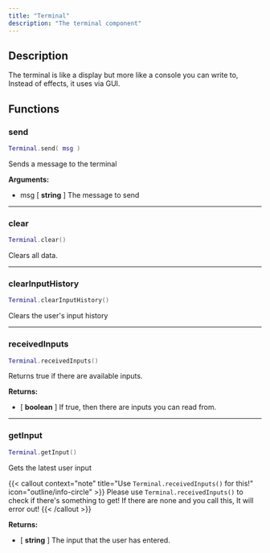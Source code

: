 ```yaml
---
title: "Terminal"
description: "The terminal component"
---
```


## Description

The terminal is like a display but more like a console you can write to, Instead of effects, it uses via GUI.

## Functions

### send

```lua
Terminal.send( msg )
```

Sends a message to the terminal

**Arguments:**
- msg [ **string** ] The message to send

---

### clear

```lua
Terminal.clear()
```

Clears all data.

---

### clearInputHistory

```lua
Terminal.clearInputHistory()
```

Clears the user's input history

---

### receivedInputs

```lua
Terminal.receivedInputs()
```

Returns true if there are available inputs.

**Returns:**
- [ **boolean** ] If true, then there are inputs you can read from.

---

### getInput

```lua
Terminal.getInput()
```

Gets the latest user input

{{< callout context="note" title="Use `Terminal.receivedInputs()` for this!" icon="outline/info-circle" >}}
Please use `Terminal.receivedInputs()` to check if there's something to get! If there are none and you call this, It will error out!
{{< /callout >}}


**Returns:**
- [ **string** ] The input that the user has entered.
